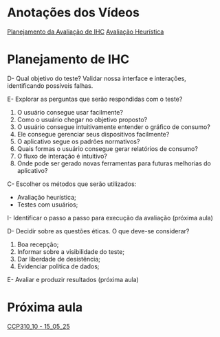 # Anotações dos Vídeos
[Planejamento da Avaliação de IHC](Planejamento%20da%20Avaliação%20de%20IHC.md)
[Avaliação Heurística](Avaliação%20Heurística.md)
# Planejamento de IHC
D- Qual objetivo do teste?
Validar nossa interface e interações, identificando possíveis falhas.

E- Explorar as perguntas que serão respondidas com o teste?
1. O usuário consegue usar facilmente?
2. Como o usuário chegar no objetivo proposto?
3. O usuário consegue intuitivamente entender o gráfico de consumo?
4. Ele consegue gerenciar seus dispositivos facilmente?
5. O aplicativo segue os padrões normativos?
6. Quais formas o usuário consegue gerar relatórios de consumo?
7. O fluxo de interação é intuitivo?
8. Onde pode ser gerado novas ferramentas para futuras melhorias do aplicativo?

C- Escolher os métodos que serão utilizados:
- Avaliação heurística;
- Testes com usuários;

I- Identificar o passo a passo para execução da avaliação (próxima aula)

D- Decidir sobre as questões éticas. O que deve-se considerar?
1. Boa recepção;
2. Informar sobre a visibilidade do teste;
3. Dar liberdade de desistência;
4. Evidenciar politica de dados;

E- Avaliar e produzir resultados (próxima aula)

# Próxima aula
[CCP310_10 - 15_05_25](CCP310_10%20-%2015_05_25.md)